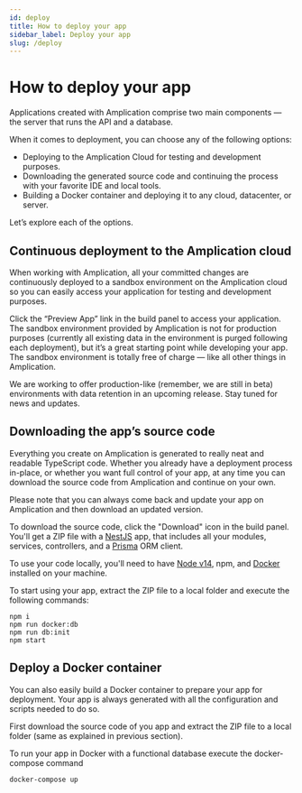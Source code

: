 ```yaml
---
id: deploy
title: How to deploy your app
sidebar_label: Deploy your app
slug: /deploy
---
```


# How to deploy your app

Applications created with Amplication comprise two main components — the server that runs the API and a database.

When it comes to deployment, you can choose any of the following options:

- Deploying to the Amplication Cloud for testing and development purposes.
- Downloading the generated source code and continuing the process with your favorite IDE and local tools.
- Building a Docker container and deploying it to any cloud, datacenter, or server.

Let’s explore each of the options.

## Continuous deployment to the Amplication cloud

When working with Amplication, all your committed changes are continuously deployed to a sandbox environment on the Amplication cloud so you can easily access your application for testing and development purposes.

Click the “Preview App” link in the build panel to access your application. The sandbox environment provided by Amplication is not for production purposes (currently all existing data in the environment is purged following each deployment), but it’s a great starting point while developing your app. The sandbox environment is totally free of charge — like all other things in Amplication.

We are working to offer production-like (remember, we are still in beta) environments with data retention in an upcoming release. Stay tuned for news and updates.

## Downloading the app’s source code

Everything you create on Amplication is generated to really neat and readable TypeScript code. Whether you already have a deployment process in-place, or whether you want full control of your app, at any time you can download the source code from Amplication and continue on your own.

Please note that you can always come back and update your app on Amplication and then download an updated version.

To download the source code, click the "Download" icon in the build panel. You'll get a ZIP file with a [NestJS](https://nestjs.com/) app, that includes all your modules, services, controllers, and a [Prisma](https://www.prisma.io/) ORM client.

To use your code locally, you'll need to have [Node v14](https://nodejs.org/en/download/), npm, and [Docker](https://docs.docker.com/get-docker/) installed on your machine.

To start using your app, extract the ZIP file to a local folder and execute the following commands:

```
npm i
npm run docker:db
npm run db:init
npm start
```

## Deploy a Docker container

You can also easily build a Docker container to prepare your app for deployment. Your app is always generated with all the configuration and scripts needed to do so.

First download the source code of you app and extract the ZIP file to a local folder (same as explained in previous section).

To run your app in Docker with a functional database execute the docker-compose command

```
docker-compose up
```
